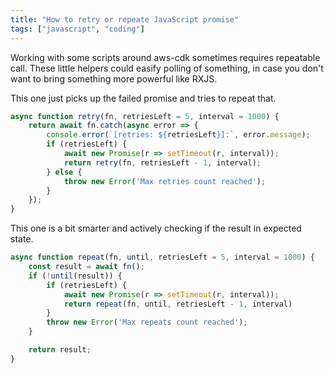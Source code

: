 ```yaml
---
title: "How to retry or repeate JavaScript promise"
tags: ["javascript", "coding"]
---
```


Working with some scripts around aws-cdk sometimes requires repeatable call. 
These little helpers could easify polling of something, 
in case you don't want to bring something more powerful like RXJS.

This one just picks up the failed promise and tries to repeat that.

```javascript
async function retry(fn, retriesLeft = 5, interval = 1000) {
    return await fn.catch(async error => {
        console.error(`[retries: ${retriesLeft}]:`, error.message);
        if (retriesLeft) {
            await new Promise(r => setTimeout(r, interval));
            return retry(fn, retriesLeft - 1, interval);
        } else {
            throw new Error('Max retries count reached');
        }
    });
}
```

This one is a bit smarter and actively checking if the result in expected state.

```javascript
async function repeat(fn, until, retriesLeft = 5, interval = 1000) {
    const result = await fn();
    if (!until(result)) {
        if (retriesLeft) {
            await new Promise(r => setTimeout(r, interval));
            return repeat(fn, until, retriesLeft - 1, interval)
        }
        throw new Error('Max repeats count reached');
    }

    return result;
}
```
